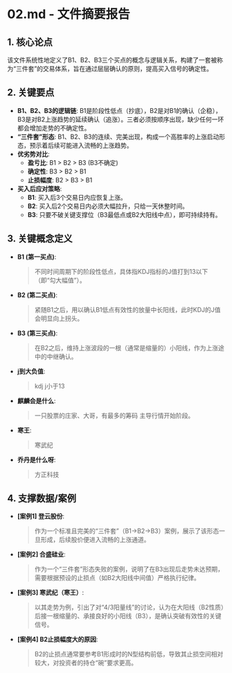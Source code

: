 <!--
 * @Author: mrslimslim 2451319596@qq.com
 * @Date: 2025-10-07 18:30:47
 * @LastEditors: mrslimslim 2451319596@qq.com
 * @LastEditTime: 2025-10-07 18:30:59
 * @FilePath: \z-knowledge\format\1007\02_summary.md
 * @Description: 这是默认设置,请设置`customMade`, 打开koroFileHeader查看配置 进行设置: https://github.com/OBKoro1/koro1FileHeader/wiki/%E9%85%8D%E7%BD%AE
-->
# 02.md - 文件摘要报告

## 1. 核心论点
该文件系统性地定义了B1、B2、B3三个买点的概念与逻辑关系，构建了一套被称为“三件套”的交易体系，旨在通过层层确认的原则，提高买入信号的确定性。

## 2. 关键要点
- **B1、B2、B3的逻辑链**: B1是阶段性低点（抄底），B2是对B1的确认（企稳），B3是对B2上涨趋势的延续确认（追涨）。三者必须按顺序出现，缺少任何一环都会增加走势的不确定性。
- **“三件套”形态**: B1、B2、B3的连续、完美出现，构成一个高胜率的上涨启动形态，预示着后续可能进入流畅的上涨趋势。
- **优劣势对比**:
    - **盈亏比**: B1 > B2 > B3 (B3不确定)
    - **确定性**: B3 > B2 > B1
    - **止损幅度**: B2 > B3 > B1
- **买入后应对策略**:
    - **B1**: 买入后3个交易日内应恢复上涨。
    - **B2**: 买入后2个交易日内必须大幅拉升，只给一天休整时间。
    - **B3**: 只要不破关键支撑位（B3最低点或B2大阳线中点），即可持续持有。

## 3. 关键概念定义
- **B1 (第一买点)**: 
  > 不同时间周期下的阶段性低点，具体指KDJ指标的J值打到13以下（即“勾大幅值”）。
- **B2 (第二买点)**: 
  > 紧随B1之后，用以确认B1低点有效性的放量中长阳线，此时KDJ的J值会明显向上拐头。
- **B3 (第三买点)**: 
  > 在B2之后，维持上涨波段的一根（通常是缩量的）小阳线，作为上涨途中的中继确认。
- **j到大负值**: 
  > kdj j小于13
- **麒麟会是什么**: 
  > 一只股票的庄家、大哥，有最多的筹码 主导行情开始阶段。
- **寒王**: 
  > 寒武纪
- **乔丹是什么呀**: 
  > 方正科技

## 4. 支撑数据/案例
- **[案例1] 登云股份**: 
  > 作为一个标准且完美的“三件套”（B1->B2->B3）案例，展示了该形态一旦形成，后续股价便进入流畅的上涨通道。
- **[案例2] 合盛硅业**: 
  > 作为一个“三件套”形态失败的案例，说明了在B3出现后走势未达预期，需要根据预设的止损点（如B2大阳线中间值）严格执行纪律。
- **[案例3] 寒武纪（寒王）**: 
  > 以其走势为例，引出了对“4/3阳量线”的讨论，认为在大阳线（B2性质）后接一根缩量的、承接良好的小阳线（B3），是确认突破有效性的关键信号。
- **[案例4] B2止损幅度大的原因**: 
  > B2的止损点通常要参考B1形成时的N型结构前低，导致其止损空间相对较大，对投资者的持仓“碗”要求更高。
